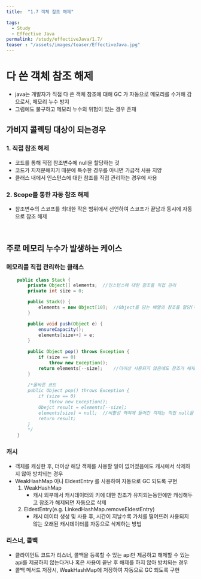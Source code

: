 ```yaml
---
title:  "1.7 객체 참조 해제"

tags:
  - Study
  - Effective Java
permalink: /study/effectiveJava/1.7/
teaser : "/assets/images/teaser/EffectiveJava.jpg"
---
```

# 다 쓴 객체 참조 해제
* java는 개발자가 직접 다 쓴 객체 참조에 대해 GC 가 자동으로 메모리를 수거해 감으로서, 메모리 누수 방지
* 그럼에도 불구하고 메모리 누수의 위험이 있는 경우 존재
## 가비지 콜렉팅 대상이 되는경우
### 1. 직접 참조 해제
* 코드를 통해 직접 참조변수에 null을 할당하는 것
* 코드가 지저분해지기 때문에 특수한 경우를 아니면 가급적 사용 지양
* 클래스 내에서 인스턴스에 대한 참조를 직접 관리하는 경우에 사용
### 2. Scope를 통한 자동 참조 해제
* 참조변수의 스코프를 최대한 작은 범위에서 선언하여 스코프가 끝남과 동시에 자동으로 참조 해제

<br>

## 주로 메모리 누수가 발생하는 케이스
### 메모리를 직접 관리하는 클래스
```java
	public class Stack {
	    private Object[] elements;	//인스턴스에 대한 참조를 직접 관리
	    private int size = 0;

	    public Stack() {
	        elements = new Object[10];	//Object를 담는 배열의 참조를 할당(객체 자체가 아닌, 객체 참조를 할당) 
	    }

	    public void push(Object e) {
	        ensureCapacity();
	        elements[size++] = e;
	    }
	
	    public Object pop() throws Exception {
	        if (size == 0)
	            throw new Exception();
	        return elements[--size];	//더이상 사용되지 않음에도 참조가 해제되지 않음
	    }
	    
	    /*올바른 코드
	    public Object pop() throws Exception {
			if (size == 0)
        		throw new Exception();
			Obejct result = elements[--size];
			elements[size] = null;	//비활성 역여에 들어간 객체는 직접 null을 할당하여 참조 해제
        	return result;
		}
		*/
	}
```
### 캐시
* 객체를 캐싱한 후, 더이상 해당 객체를 사용할 일이 없어졌음에도 캐시에서 삭제하지 않아 방치되는 경우
* WeakHashMap 이나 EldestEntry 를 사용하여 자동으로 GC 되도록 구현
	1. WeakHashMap
		* 캐시 외부에서 캐시데이터의 키에 대한 참조가 유지되는동안에만 캐싱해두고 참조가 해제되면 자동으로 삭제
	2. EldestEntry(e.g. LinkedHashMap.removeEldestEntry)
		* 캐시 데이터 생성 및 사용 후, 시간이 지날수록 가치를 떨어뜨려 사용되지 않는 오래된 캐시데이터를 자동으로 삭제하는 방법

### 리스너, 콜백
* 클라이언트 코드가 리스너, 콜백을 등록할 수 있는 api만 제공하고 해제할 수 있는 api를 제공하지 않는다거나 혹은  사용이 끝난 후 해제를 하지 않아 방치되는 경우
* 콜백 메서드 저장시, WeakHashMap에 저장하여 자동으로 GC 되도록 구현 